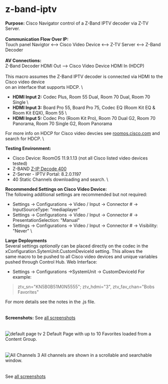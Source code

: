# z-band-iptv
**Purpose:** Cisco Navigator control of a Z-Band IPTV decoder via Z-TV Server.
\
\
**Communication Flow Over IP:** \
Touch panel Navigtor <--> Cisco Video Device <--> Z-TV Server <--> Z-Band Decoder
\
\
**AV Connections:** \
Z-Band Decoder HDMI Out --> Cisco Video Device HDMI In (HDCP)
\
\
This macro assumes the Z-Band IPTV decoder is connected via HDMI to the Cisco video device \
on an interface that supports HDCP.  \
- **HDMI Input 2:** Codec Plus, Room 55 Dual, Room 70 Dual, Room 70 Single \
- **HDMI Input 3:** Board Pro 55, Board Pro 75, Codec EQ (Room Kit EQ & Room Kit EQX), Room 55 \
- **HDMI Input 5:** Codec Pro (Room Kit Pro), Room 70 Dual G2, Room 70 Panorama, Room 70 Single G2, Room Panorama 

For more info on HDCP for Cisco video devcies see [roomos.cisco.com](https://roomos.cisco.com/xapi/search?domain=Video&search=hdcp) and search for HDCP.
\

**Testing Environment:** 
- Cisco Device: RoomOS 11.9.1.13 (not all Cisco listed video devices tested) 
- Z-BAND [Z-IP Decode 400](https://www.z-band.com/products/z-ip-systems/z-ip-decode/z-ip-decode-400) 
- Z-Server - IPTV Portal: 8.2.0.1197  
- 40 Static Channels downloading and search.
\


**Recommended Settings on Cisco Video Device:** \
The following additional settings are recommended but not required:
- Settings -> Configurations -> Video / Input -> Connector # -> InputSourceType: "mediaplayer"
- Settings -> Configurations -> Video / Input -> Connector # -> PresentationSelection: "Manual"
- Settings -> Configurations -> Video / Input -> Connector # -> Visibility: "Never"
\

**Large Deployments** \
Several settings *optionally* can be placed directly on the codec in the xConfiguration.SytemUnit.CustomDeviceId setting.  This allows the \
same macro to be pushed to all Cisco video devices and unique variables pushed through Control Hub. 
Web Interface: 
- Settings -> Configurations ->SystemUnit -> CustomDeviceId
For example: 
> ztv_sn="KN5B0B51M0N5555"; ztv_hdmi="3", ztv_fav_chan="Bobs Favorites"

For more details see the notes in the .js file. 
\
\
\
**Screenshots:** 
See [all screenshots](https://github.com/vtjoeh/z-band-iptv/tree/main/screenshots)
\
\
\
![default page tv 2](https://github.com/vtjoeh/z-band-iptv/assets/16569532/9cc80ecb-af04-4d36-8e10-690f738d2d8b)
Default Page with up to 10 Favorites loaded from a Content Group. 
\
\
\
![All Channels 3](https://github.com/vtjoeh/z-band-iptv/assets/16569532/3d7a985f-5a8f-4a56-9bcc-5088d52b975a)
All channels are shown in a scrollable and searchable window. 
\
\
\
See [all screenshots](https://github.com/vtjoeh/z-band-iptv/tree/main/screenshots)

